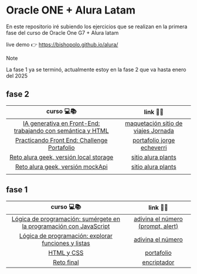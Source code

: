 # Oracle ONE + Alura Latam

En este repositorio iré subiendo los ejercicios que se realizan en la primera fase del curso de Oracle One G7 + Alura latam

live demo 👉 https://bishopolo.github.io/alura/

> [!NOTE]  
> La fase 1 ya se terminó, actualmente estoy en la fase 2 que va hasta enero del 2025

## fase 2

|                                                                     curso 💻📚                                                                      |                                   link 🔗🔗                                    |
| :-------------------------------------------------------------------------------------------------------------------------------------------------: | :----------------------------------------------------------------------------: |
| [IA generativa en Front-End: trabajando con semántica y HTML](https://app.aluracursos.com/course/ia-generativa-front-end-trabajando-semantica-html) | [maquetación sitio de viajes Jornada](./fase2/module1/sitioJornada/index.html) |
|                     [Practicando Front End: Challenge Portafolio](https://app.aluracursos.com/course/challenge-portafolio-one)                      |      [portafolio jorge echeverri](./fase2/module2/portafolio/index.html)       |
|                        [Reto alura geek, versión local storage](https://app.aluracursos.com/course/challenge-alurageek-one)                         |            [sitio alura plants ](https://aluraplants.netlify.app/)             |
|                           [Reto alura geek, versión mockApi ](https://app.aluracursos.com/course/challenge-alurageek-one)                           |          [sitio alura plants ](./fase2/module4//plantsv2/index.html)           |
|                                                                                                                                                     |                                                                                |

## fase 1

|                                                                              curso 💻📚                                                                               |                                  link 🔗🔗                                  |
| :-------------------------------------------------------------------------------------------------------------------------------------------------------------------: | :-------------------------------------------------------------------------: |
| [Lógica de programación: sumérgete en la programación con JavaScript](https://www.aluracursos.com/curso-online-logica-programacion-sumergete-programacion-javascript) | [adivina el número (prompt, alert)](./fase1/module1/guessNumber/index.html) |
|             [Lógica de programación: explorar funciones y listas](https://www.aluracursos.com/curso-online-logica-programacion-explorar-funciones-listas)             |         [adivina el número](./fase1/module2/guessNumber/index.html)         |
|                                     [HTML y CSS](https://app.aluracursos.com/course/html-css-desarrollo-estructura-archivos-tags)                                     |             [portafolio](./fase1/module3/portafolio/index.html)             |
|                                             [Reto final](https://app.aluracursos.com/course/challenge-encriptador-texto)                                              |                 [encriptador](./fase1/encryptor/index.html)                 |
